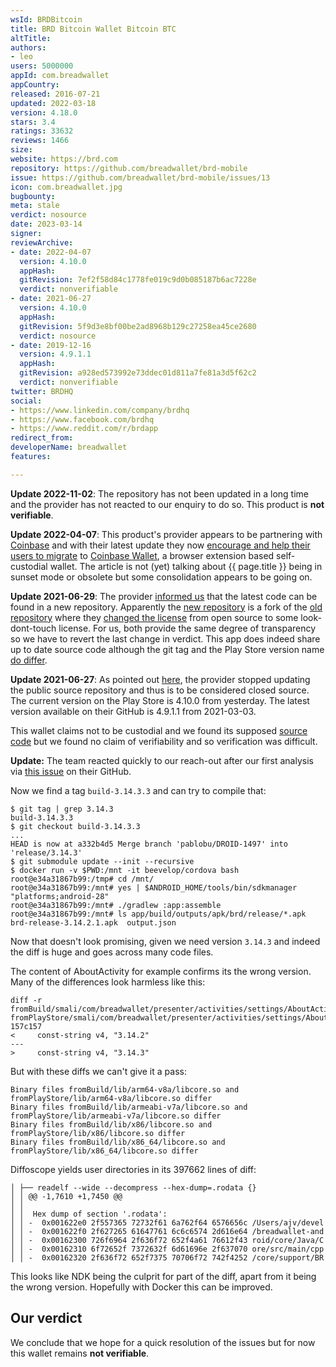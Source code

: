 ```yaml
---
wsId: BRDBitcoin
title: BRD Bitcoin Wallet Bitcoin BTC
altTitle: 
authors:
- leo
users: 5000000
appId: com.breadwallet
appCountry: 
released: 2016-07-21
updated: 2022-03-18
version: 4.18.0
stars: 3.4
ratings: 33632
reviews: 1466
size: 
website: https://brd.com
repository: https://github.com/breadwallet/brd-mobile
issue: https://github.com/breadwallet/brd-mobile/issues/13
icon: com.breadwallet.jpg
bugbounty: 
meta: stale
verdict: nosource
date: 2023-03-14
signer: 
reviewArchive:
- date: 2022-04-07
  version: 4.10.0
  appHash: 
  gitRevision: 7ef2f58d84c1778fe019c9d0b085187b6ac7228e
  verdict: nonverifiable
- date: 2021-06-27
  version: 4.10.0
  appHash: 
  gitRevision: 5f9d3e8bf00be2ad8968b129c27258ea45ce2680
  verdict: nosource
- date: 2019-12-16
  version: 4.9.1.1
  appHash: 
  gitRevision: a928ed573992e73ddec01d811a7fe81a3d5f62c2
  verdict: nonverifiable
twitter: BRDHQ
social:
- https://www.linkedin.com/company/brdhq
- https://www.facebook.com/brdhq
- https://www.reddit.com/r/brdapp
redirect_from: 
developerName: breadwallet
features: 

---
```


**Update 2022-11-02**: The repository has not been updated in a long time and
the provider has not reacted to our enquiry to do so. This product is
**not verifiable**.

**Update 2022-04-07**: This product's provider appears to be partnering with
[Coinbase](https://www.coinbase.com) and with their latest update they now
[encourage and help their users to migrate](https://brd.com/brd-joins-coinbase)
to [Coinbase Wallet](https://www.coinbase.com/wallet), a browser extension based
self-custodial wallet. The article is not (yet) talking about {{ page.title }}
being in sunset mode or obsolete but some consolidation appears to be going on.

**Update 2021-06-29**: The provider
[informed us](https://github.com/breadwallet/breadwallet-android/issues/117#issuecomment-869938323)
that the latest code can be found in a new repository. Apparently the
[new repository](https://github.com/breadwallet/brd-mobile)
is a fork of the
[old repository](https://github.com/breadwallet/breadwallet-android)
where they
[changed the license](https://github.com/breadwallet/brd-mobile/commit/9c563ce83521bebee375641a65e965392fa7057a)
from open source to some look-dont-touch license. For us, both provide the same
degree of transparency so we have to revert the last change in verdict. This app
does indeed share up to date source code although the git tag and the Play Store
version name [do differ](https://github.com/breadwallet/brd-mobile/issues/1).

**Update 2021-06-27**: As pointed out
[here](https://github.com/breadwallet/breadwallet-android/issues/117#issuecomment-869031603),
the provider stopped updating the public source repository and thus is to be
considered closed source. The current version on the Play Store is 4.10.0 from
yesterday. The latest version available on their GitHub is 4.9.1.1 from
2021-03-03.

This wallet claims not to be custodial and we found its supposed
[source code](https://github.com/breadwallet/breadwallet-android)
but we found no claim of verifiability and so verification was difficult.

**Update:** The team reacted quickly to our reach-out after our first analysis via
[this issue](https://github.com/breadwallet/breadwallet-android/issues/117) on
their GitHub.

Now we find a tag `build-3.14.3.3` and can try to compile that:

```
$ git tag | grep 3.14.3
build-3.14.3.3
$ git checkout build-3.14.3.3
...
HEAD is now at a332b4d5 Merge branch 'pablobu/DROID-1497' into 'release/3.14.3'
$ git submodule update --init --recursive
$ docker run -v $PWD:/mnt -it beevelop/cordova bash
root@e34a31867b99:/tmp# cd /mnt/
root@e34a31867b99:/mnt# yes | $ANDROID_HOME/tools/bin/sdkmanager "platforms;android-28"
root@e34a31867b99:/mnt# ./gradlew :app:assemble
root@e34a31867b99:/mnt# ls app/build/outputs/apk/brd/release/*.apk
brd-release-3.14.2.1.apk  output.json
```

Now that doesn't look promising, given we need version `3.14.3` and indeed the
diff is huge and goes across many code files.

The content of AboutActivity for example confirms its the wrong version. Many of the
differences look harmless like this:

```
diff -r fromBuild/smali/com/breadwallet/presenter/activities/settings/AboutActivity.smali fromPlayStore/smali/com/breadwallet/presenter/activities/settings/AboutActivity.smali
157c157
<     const-string v4, "3.14.2"
---
>     const-string v4, "3.14.3"
```

But with these diffs we can't give it a pass:

```
Binary files fromBuild/lib/arm64-v8a/libcore.so and fromPlayStore/lib/arm64-v8a/libcore.so differ
Binary files fromBuild/lib/armeabi-v7a/libcore.so and fromPlayStore/lib/armeabi-v7a/libcore.so differ
Binary files fromBuild/lib/x86/libcore.so and fromPlayStore/lib/x86/libcore.so differ
Binary files fromBuild/lib/x86_64/libcore.so and fromPlayStore/lib/x86_64/libcore.so differ
```

Diffoscope yields user directories in its 397662 lines of diff:

```
│ ├── readelf --wide --decompress --hex-dump=.rodata {}
│ │ @@ -1,7610 +1,7450 @@
│ │  
│ │  Hex dump of section '.rodata':
│ │ -  0x001622e0 2f557365 72732f61 6a762f64 6576656c /Users/ajv/devel
│ │ -  0x001622f0 2f627265 61647761 6c6c6574 2d616e64 /breadwallet-and
│ │ -  0x00162300 726f6964 2f636f72 652f4a61 76612f43 roid/core/Java/C
│ │ -  0x00162310 6f72652f 7372632f 6d61696e 2f637070 ore/src/main/cpp
│ │ -  0x00162320 2f636f72 652f7375 70706f72 742f4252 /core/support/BR
```

This looks like NDK being the culprit for part of the diff, apart from it being
the wrong version. Hopefully with Docker this can be improved.

Our verdict
-----------

We conclude that we hope for a quick resolution of the issues but for now
this wallet remains **not verifiable**.
